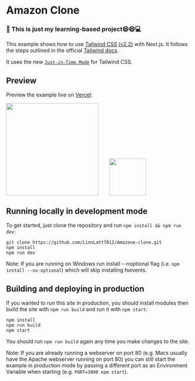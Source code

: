 # Amazon Clone 
### 🚨 This is just my learning-based project:smile::smile::computer:

This example shows how to use [Tailwind CSS](https://tailwindcss.com/) [(v2.2)](https://blog.tailwindcss.com/tailwindcss-2-2) with Next.js. It follows the steps outlined in the official [Tailwind docs](https://tailwindcss.com/docs/guides/nextjs).

It uses the new [`Just-in-Time Mode`](https://tailwindcss.com/docs/just-in-time-mode) for Tailwind CSS.

## Preview

Preview the example live on [Vercel](https://amazone-clone-xi.vercel.app/):


[<div><img src="https://images.squarespace-cdn.com/content/v1/56e9cd4740261d5608e6ead0/1516265102055-SE87DVAY9Z7BL014XVSR/amazon-store-button.png" width=250 style="padding-right:30px" ><img src="https://encrypted-tbn0.gstatic.com/images?q=tbn:ANd9GcQXG1ZM7Lo3rVeTEq1hnw3KE8cRCcKh0oUp2H5RN185fWhsrAcLZaSg4i5w6dfFLHuwN5M&usqp=CAU" width=100 ></div>](https://amazone-clone-xi.vercel.app/)


## Running locally in development mode

To get started, just clone the repository and run `npm install && npm run dev`:

    git clone https://github.com/LinnLatt7012/Amazone-clone.git
    npm install
    npm run dev

Note: If you are running on Windows run install --noptional flag (i.e. `npm install --no-optional`) which will skip installing fsevents.

## Building and deploying in production

If you wanted to run this site in production, you should install modules then build the site with `npm run build` and run it with `npm start`:

    npm install
    npm run build
    npm start

You should run `npm run build` again any time you make changes to the site.

Note: If you are already running a webserver on port 80 (e.g. Macs usually have the Apache webserver running on port 80) you can still start the example in production mode by passing a different port as an Environment Variable when starting (e.g. `PORT=3000 npm start`).


